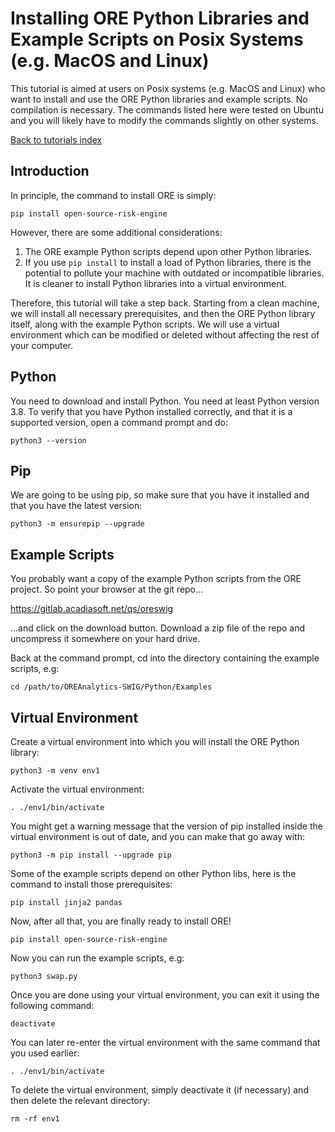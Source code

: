 
# Installing ORE Python Libraries and Example Scripts on Posix Systems (e.g. MacOS and Linux)

This tutorial is aimed at users on Posix systems (e.g. MacOS and Linux) who
want to install and use the ORE Python libraries and example scripts.  No
compilation is necessary.  The commands listed here were tested on
Ubuntu and you will likely have to modify the commands slightly on other
systems.

[Back to tutorials index](tutorials.00.index.md)

## Introduction

In principle, the command to install ORE is simply:

    pip install open-source-risk-engine

However, there are some additional considerations:

1) The ORE example Python scripts depend upon other Python libraries.
2) If you use `pip install` to install a load of Python libraries, there is the
potential to pollute your machine with outdated or incompatible libraries.  It
is cleaner to install Python libraries into a virtual environment.

Therefore, this tutorial will take a step back.  Starting from a clean machine,
we will install all necessary prerequisites, and then the ORE Python library
itself, along with the example Python scripts.  We will use a virtual
environment which can be modified or deleted without affecting the rest of your
computer.

## Python

You need to download and install Python.  You need at least Python version 3.8.
To verify that you have Python installed correctly, and that it is a supported
version, open a command prompt and do:

    python3 --version

## Pip

We are going to be using pip, so make sure that you have it installed and that
you have the latest version:

    python3 -m ensurepip --upgrade

## Example Scripts

You probably want a copy of the example Python scripts from the ORE project.
So point your browser at the git repo...

https://gitlab.acadiasoft.net/qs/oreswig

...and click on the download button.  Download a zip file of the repo and
uncompress it somewhere on your hard drive.

Back at the command prompt, cd into the directory containing the example
scripts, e.g:

    cd /path/to/OREAnalytics-SWIG/Python/Examples

## Virtual Environment

Create a virtual environment into which you will install the ORE Python library:

    python3 -m venv env1

Activate the virtual environment:

    . ./env1/bin/activate

You might get a warning message that the version of pip installed inside the
virtual environment is out of date, and you can make that go away with:

    python3 -m pip install --upgrade pip

Some of the example scripts depend on other Python libs, here is the command to
install those prerequisites:

    pip install jinja2 pandas

Now, after all that, you are finally ready to install ORE!

    pip install open-source-risk-engine

Now you can run the example scripts, e.g:

    python3 swap.py

Once you are done using your virtual environment, you can exit it using the
following command:

    deactivate

You can later re-enter the virtual environment with the same command that you
used earlier:

    . ./env1/bin/activate

To delete the virtual environment, simply deactivate it (if necessary) and then
delete the relevant directory:

    rm -rf env1

